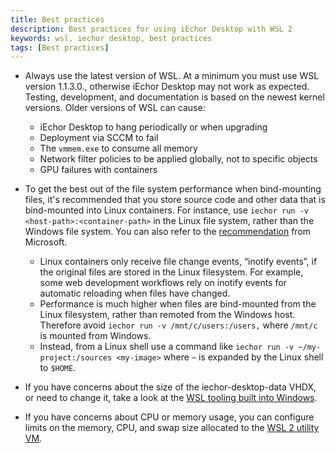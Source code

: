 ```yaml
---
title: Best practices
description: Best practices for using iEchor Desktop with WSL 2
keywords: wsl, iechor desktop, best practices
tags: [Best practices]
---
```


- Always use the latest version of WSL. At a minimum you must use WSL version 1.1.3.0., otherwise iEchor Desktop may not work as expected. Testing, development, and documentation is based on the newest kernel versions. Older versions of WSL can cause:
    - iEchor Desktop to hang periodically or when upgrading
    - Deployment via SCCM to fail
    - The `vmmem.exe` to consume all memory 
    - Network filter policies to be applied globally, not to specific objects
    - GPU failures with containers

- To get the best out of the file system performance when bind-mounting files, it's recommended that you store source code and other data that is bind-mounted into Linux containers. For instance, use `iechor run -v <host-path>:<container-path>` in the Linux file system, rather than the Windows file system. You can also refer to the [recommendation](https://learn.microsoft.com/en-us/windows/wsl/compare-versions) from Microsoft.
    - Linux containers only receive file change events, “inotify events”, if the original files are stored in the Linux filesystem. For example, some web development workflows rely on inotify events for automatic reloading when files have changed.
    - Performance is much higher when files are bind-mounted from the Linux filesystem, rather than remoted from the Windows host. Therefore avoid `iechor run -v /mnt/c/users:/users,` where `/mnt/c` is mounted from Windows.
    - Instead, from a Linux shell use a command like `iechor run -v ~/my-project:/sources <my-image>` where `~` is expanded by the Linux shell to `$HOME`.

- If you have concerns about the size of the iechor-desktop-data VHDX, or need to change it, take a look at the [WSL tooling built into Windows](https://learn.microsoft.com/en-us/windows/wsl/disk-space).
- If you have concerns about CPU or memory usage, you can configure limits on the memory, CPU, and swap size allocated to the [WSL 2 utility VM](https://learn.microsoft.com/en-us/windows/wsl/wsl-config#global-configuration-options-with-wslconfig).
